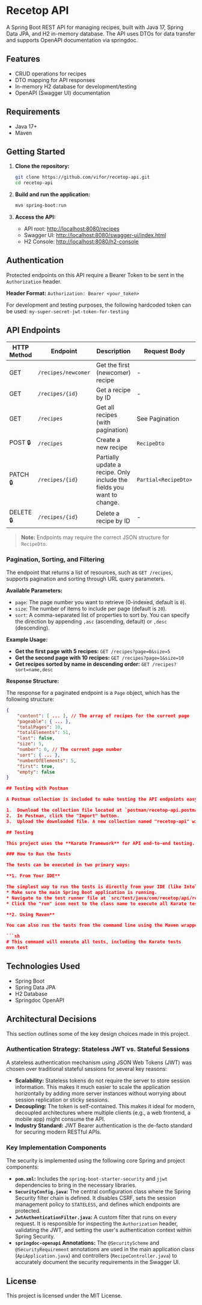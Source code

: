 # Recetop API

A Spring Boot REST API for managing recipes, built with Java 17, Spring Data JPA, and H2 in-memory database. The API uses DTOs for data transfer and supports OpenAPI documentation via springdoc.

## Features

- CRUD operations for recipes
- DTO mapping for API responses
- In-memory H2 database for development/testing
- OpenAPI (Swagger UI) documentation

## Requirements

- Java 17+
- Maven

## Getting Started

1. **Clone the repository:**
   ```sh
   git clone https://github.com/vifor/recetop-api.git
   cd recetop-api
   ```

2. **Build and run the application:**
   ```sh
   mvn spring-boot:run
   ```

3. **Access the API:**
   - API root: [http://localhost:8080/recipes](http://localhost:8080/recipes)
   - Swagger UI: [http://localhost:8080/swagger-ui/index.html](http://localhost:8080/swagger-ui/index.html#/)
   - H2 Console: [http://localhost:8080/h2-console](http://localhost:8080/h2-console)

## Authentication

Protected endpoints on this API require a Bearer Token to be sent in the `Authorization` header.

**Header Format:**
`Authorization: Bearer <your_token>`

For development and testing purposes, the following hardcoded token can be used:
`my-super-secret-jwt-token-for-testing`

## API Endpoints

| HTTP Method | Endpoint                | Description                        | Request Body      | Response         |
|-------------|-------------------------|------------------------------------|-------------------|------------------|
| GET         | `/recipes/newcomer`     | Get the first (newcomer) recipe    | -                 | `RecipeDto`      |
| GET         | `/recipes/{id}`         | Get a recipe by ID                 | -                 | `RecipeDto`      |
| GET         | `/recipes`              | Get all recipes (with pagination)  | See Pagination    | `Page<RecipeDto>`|
| POST   🔒    | `/recipes`        | Create a new recipe | `RecipeDto`         | `RecipeDto`      |
| PATCH  🔒       | `/recipes/{id}`         |Partially update a recipe. Only include the fields you want to change. | `Partial<RecipeDto>`       | `RecipeDto`      |
| DELETE 🔒      | `/recipes/{id}`         | Delete a recipe by ID              | -                 | -                |

> **Note:** Endpoints may require the correct JSON structure for `RecipeDto`.

### Pagination, Sorting, and Filtering

The endpoint that returns a list of resources, such as `GET /recipes`, supports pagination and sorting through URL query parameters.

**Available Parameters:**

* `page`: The page number you want to retrieve (0-indexed, default is `0`).
* `size`: The number of items to include per page (default is `20`).
* `sort`: A comma-separated list of properties to sort by. You can specify the direction by appending `,asc` (ascending, default) or `,desc` (descending).

**Example Usage:**

* **Get the first page with 5 recipes:**
    `GET /recipes?page=0&size=5`
* **Get the second page with 10 recipes:**
    `GET /recipes?page=1&size=10`
* **Get recipes sorted by name in descending order:**
    `GET /recipes?sort=name,desc`

**Response Structure:**

The response for a paginated endpoint is a `Page` object, which has the following structure:

```json
{
    "content": [ ... ], // The array of recipes for the current page
    "pageable": { ... },
    "totalPages": 10,
    "totalElements": 51,
    "last": false,
    "size": 5,
    "number": 0, // The current page number
    "sort": { ... },
    "numberOfElements": 5,
    "first": true,
    "empty": false
}

## Testing with Postman

A Postman collection is included to make testing the API endpoints easy. You can import the collection to your Postman client to get started right away.

1.  Download the collection file located at `postman/recetop-api.postman_collection.json`.
2.  In Postman, click the "Import" button.
3.  Upload the downloaded file. A new collection named "recetop-api" will appear in your collections tab.

## Testing

This project uses the **Karate Framework** for API end-to-end testing. Karate was chosen for its ability to combine API test automation, mocks, and performance testing into a single, unified framework. Its human-readable Gherkin syntax makes tests easy to write and understand without requiring deep Java knowledge for test creation.

### How to Run the Tests

The tests can be executed in two primary ways:

**1. From Your IDE**

The simplest way to run the tests is directly from your IDE (like IntelliJ or VS Code):
* Make sure the main Spring Boot application is running.
* Navigate to the test runner file at `src/test/java/com/recetop/api/recipes/RecipesKarateTest.java`.
* Click the "run" icon next to the class name to execute all Karate tests.

**2. Using Maven**

You can also run the tests from the command line using the Maven wrapper included with the project.

```sh
# This command will execute all tests, including the Karate tests
mvn test
```
## Technologies Used

- Spring Boot
- Spring Data JPA
- H2 Database
- Springdoc OpenAPI

## Architectural Decisions

This section outlines some of the key design choices made in this project.

### Authentication Strategy: Stateless JWT vs. Stateful Sessions

A stateless authentication mechanism using JSON Web Tokens (JWT) was chosen over traditional stateful sessions for several key reasons:

* **Scalability:** Stateless tokens do not require the server to store session information. This makes it much easier to scale the application horizontally by adding more server instances without worrying about session replication or sticky sessions.
* **Decoupling:** The token is self-contained. This makes it ideal for modern, decoupled architectures where multiple clients (e.g., a web frontend, a mobile app) might consume the API.
* **Industry Standard:** JWT Bearer authentication is the de-facto standard for securing modern RESTful APIs.

### Key Implementation Components

The security is implemented using the following core Spring and project components:

* **`pom.xml`:** Includes the `spring-boot-starter-security` and `jjwt` dependencies to bring in the necessary libraries.
* **`SecurityConfig.java`:** The central configuration class where the Spring Security filter chain is defined. It disables CSRF, sets the session management policy to `STATELESS`, and defines which endpoints are protected.
* **`JwtAuthenticationFilter.java`:** A custom filter that runs on every request. It is responsible for inspecting the `Authorization` header, validating the JWT, and setting the user's authentication context within Spring Security.
* **`springdoc-openapi` Annotations:** The `@SecurityScheme` and `@SecurityRequirement` annotations are used in the main application class (`ApiApplication.java`) and controllers (`RecipeController.java`) to accurately document the security requirements in the Swagger UI.

## License

This project is licensed under the MIT License.